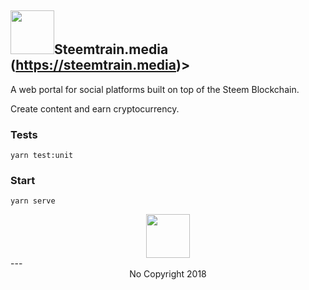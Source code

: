 
## <img src="https://i.imgur.com/lbMq6nC.gif" width="70px">Steemtrain.media (https://steemtrain.media)>

A web portal for social platforms built on top of the Steem Blockchain.
<p>Create content and earn cryptocurrency.</p>


### Tests
`yarn test:unit`

### Start 
`yarn serve`

<center>
<img src="https://i.imgur.com/paJyFWX.gif" width="70px"/>
</center>
---
<center>No Copyright 2018</center>






